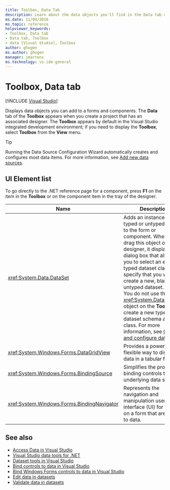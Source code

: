 ```yaml
---
title: Toolbox, Data Tab
description: Learn about the data objects you'll find in the Data tab of the Toolbox window.
ms.date: 11/04/2016
ms.topic: reference
helpviewer_keywords:
- Toolbox, Data tab
- Data tab, Toolbox
- data [Visual Studio], Toolbox
author: ghogen
ms.author: ghogen
manager: jmartens
ms.technology: vs-ide-general
---
```

# Toolbox, Data tab

 [!INCLUDE [Visual Studio](~/includes/applies-to-version/vs-windows-only.md)]

Displays data objects you can add to a forms and components. The **Data** tab of the **Toolbox** appears when you create a project that has an associated designer. The **Toolbox** appears by default in the Visual Studio integrated development environment; if you need to display the **Toolbox**, select **Toolbox** from the **View** menu.

> [!TIP]
> Running the Data Source Configuration Wizard automatically creates and configures most data items. For more information, see [Add new data sources](../../data-tools/add-new-data-sources.md).

## UI Element list

To go directly to the .NET reference page for a component, press **F1** on the item in the **Toolbox** or on the component item in the tray of the designer.

|Name|Description|
|----------|-----------------|
|<xref:System.Data.DataSet>|Adds an instance of a typed or untyped dataset to the form or component. When you drag this object onto a designer, it displays a dialog box that allows you to select an existing typed dataset class or specify that you want to create a new, blank, untyped dataset. **Note:**  You do not use the <xref:System.Data.DataSet> object on the **Toolbox** to create a new typed dataset schema and class. For more information, see [Create and configure datasets](../../data-tools/create-and-configure-datasets-in-visual-studio.md).|
|<xref:System.Windows.Forms.DataGridView>|Provides a powerful and flexible way to display data in a tabular format.|
|<xref:System.Windows.Forms.BindingSource>|Simplifies the process of binding controls to an underlying data source.|
|<xref:System.Windows.Forms.BindingNavigator>|Represents the navigation and manipulation user interface (UI) for controls on a form that are bound to data.|

## See also

- [Access Data in Visual Studio](../../data-tools/accessing-data-in-visual-studio.md)
- [Visual Studio data tools for .NET](../../data-tools/visual-studio-data-tools-for-dotnet.md)
- [Dataset tools in Visual Studio](../../data-tools/dataset-tools-in-visual-studio.md)
- [Bind controls to data in Visual Studio](../../data-tools/bind-controls-to-data-in-visual-studio.md)
- [Bind Windows Forms controls to data in Visual Studio](../../data-tools/bind-windows-forms-controls-to-data-in-visual-studio.md)
- [Edit data in datasets](../../data-tools/edit-data-in-datasets.md)
- [Validate data in datasets](../../data-tools/validate-data-in-datasets.md)
